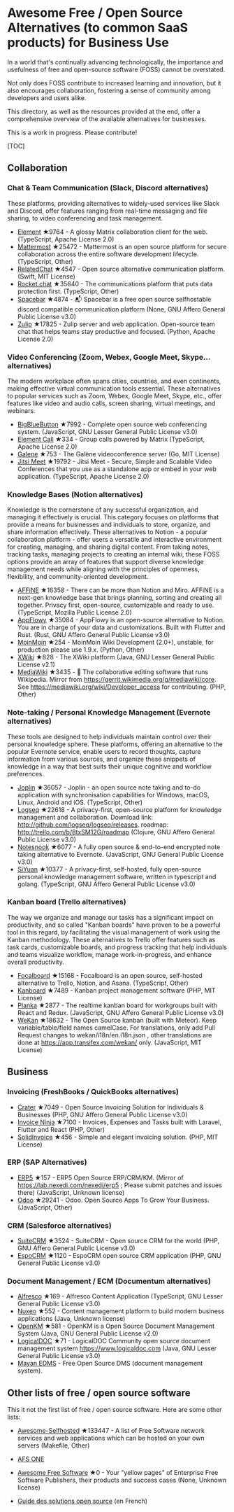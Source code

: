 # Awesome Free / Open Source Alternatives (to common SaaS products) for Business Use



In a world that's continually advancing technologically, the importance and usefulness of free and open-source software (FOSS) cannot be overstated.

Not only does FOSS contribute to increased learning and innovation, but it also encourages collaboration, fostering a sense of community among developers and users alike.

This directory, as well as the resources provided at the end, offer a comprehensive overview of the available alternatives for businesses.



This is a work in progress. Please contribute!



[TOC]



## Collaboration



### Chat & Team Communication (Slack, Discord alternatives)



These platforms, providing alternatives to widely-used services like Slack and Discord, offer features ranging from real-time messaging and file sharing, to video conferencing and task management.



- [Element](https://github.com/vector-im/element-web) ★9764 - A glossy Matrix collaboration client for the web. (TypeScript, Apache License 2.0)
- [Mattermost](https://github.com/mattermost/mattermost-server) ★25472 - Mattermost is an open source platform for secure collaboration across the entire software development lifecycle. (TypeScript, Other)
- [RelatedChat](https://github.com/relatedcode/Messenger) ★4547 - Open source alternative communication platform. (Swift, MIT License)
- [Rocket.chat](https://github.com/RocketChat/Rocket.Chat) ★35640 - The communications platform that puts data protection first. (TypeScript, Other)
- [Spacebar](https://github.com/spacebarchat/spacebarchat) ★4874 - 📬 Spacebar is a free open source selfhostable discord compatible communication platform (None, GNU Affero General Public License v3.0)
- [Zulip](https://github.com/zulip/zulip) ★17825 - Zulip server and web application. Open-source team chat that helps teams stay productive and focused. (Python, Apache License 2.0)


### Video Conferencing (Zoom, Webex, Google Meet, Skype... alternatives)



The modern workplace often spans cities, countries, and even continents, making effective virtual communication tools essential. These alternatives to popular services such as Zoom, Webex, Google Meet, Skype, etc., offer features like video and audio calls, screen sharing, virtual meetings, and webinars.



- [BigBlueButton](https://github.com/bigbluebutton/bigbluebutton) ★7992 - Complete open source web conferencing system. (JavaScript, GNU Lesser General Public License v3.0)
- [Element Call](https://github.com/vector-im/element-call) ★334 - Group calls powered by Matrix (TypeScript, Apache License 2.0)
- [Galene](https://github.com/jech/galene) ★753 - The Galène videoconference server (Go, MIT License)
- [Jitsi Meet](https://github.com/jitsi/jitsi-meet) ★19792 - Jitsi Meet - Secure, Simple and Scalable Video Conferences that you use as a standalone app or embed in your web application. (TypeScript, Apache License 2.0)


### Knowledge Bases (Notion alternatives)



Knowledge is the cornerstone of any successful organization, and managing it effectively is crucial. This category focuses on platforms that provide a means for businesses and individuals to store, organize, and share information effectively. These alternatives to Notion - a popular collaboration platform - offer users a versatile and interactive environment for creating, managing, and sharing digital content. From taking notes, tracking tasks, managing projects to creating an internal wiki, these FOSS options provide an array of features that support diverse knowledge management needs while aligning with the principles of openness, flexibility, and community-oriented development.



- [AFFiNE](https://github.com/toeverything/AFFiNE) ★16358 - There can be more than Notion and Miro. AFFiNE is a next-gen knowledge base that brings planning, sorting and creating all together. Privacy first, open-source, customizable and ready to use.  (TypeScript, Mozilla Public License 2.0)
- [AppFlowy](https://github.com/AppFlowy-IO/AppFlowy) ★35084 - AppFlowy is an open-source alternative to Notion. You are in charge of your data and customizations. Built with Flutter and Rust. (Rust, GNU Affero General Public License v3.0)
- [MoinMoin](https://github.com/moinwiki/moin) ★254 - MoinMoin Wiki Development (2.0+), unstable, for production please use 1.9.x. (Python, Other)
- [XWiki](https://github.com/xwiki/xwiki-platform) ★828 - The XWiki platform (Java, GNU Lesser General Public License v2.1)
- [MediaWiki](https://github.com/wikimedia/mediawiki) ★3435 - 🌻 The collaborative editing software that runs Wikipedia. Mirror from https://gerrit.wikimedia.org/g/mediawiki/core. See https://mediawiki.org/wiki/Developer_access for contributing. (PHP, Other)


### Note-taking / Personal Knowledge Management (Evernote alternatives)



These tools are designed to help individuals maintain control over their personal knowledge sphere. These platforms, offering an alternative to the popular Evernote service, enable users to record thoughts, capture information from various sources, and organize these snippets of knowledge in a way that best suits their unique cognitive and workflow preferences.



- [Joplin](https://github.com/laurent22/joplin) ★36057 - Joplin - an open source note taking and to-do application with synchronisation capabilities for Windows, macOS, Linux, Android and iOS. (TypeScript, Other)
- [Logseq](https://github.com/logseq/logseq) ★22618 - A privacy-first, open-source platform for knowledge management and collaboration. Download link:  http://github.com/logseq/logseq/releases. roadmap: http://trello.com/b/8txSM12G/roadmap (Clojure, GNU Affero General Public License v3.0)
- [Notesnook](https://github.com/streetwriters/notesnook) ★6077 - A fully open source & end-to-end encrypted note taking alternative to Evernote. (JavaScript, GNU General Public License v3.0)
- [SiYuan](https://github.com/siyuan-note/siyuan) ★10377 - A privacy-first, self-hosted, fully open-source personal knowledge management software, written in typescript and golang. (TypeScript, GNU Affero General Public License v3.0)


### Kanban board (Trello alternatives)



The way we organize and manage our tasks has a significant impact on productivity, and so called "Kanban boards" have proven to be a powerful tool in this regard, by facilitating the visual management of work using the Kanban methodology. These alternatives to Trello offer features such as task cards, customizable boards, and progress tracking that help individuals and teams visualize workflow, manage work-in-progress, and enhance overall productivity.



- [Focalboard](https://github.com/mattermost/focalboard) ★15168 - Focalboard is an open source, self-hosted alternative to Trello, Notion, and Asana. (TypeScript, Other)
- [Kanboard](https://github.com/kanboard/kanboard) ★7489 - Kanban project management software (PHP, MIT License)
- [Planka](https://github.com/plankanban/planka) ★2877 - The realtime kanban board for workgroups built with React and Redux. (JavaScript, GNU Affero General Public License v3.0)
- [WeKan](https://github.com/wekan/wekan) ★18632 - The Open Source kanban (built with Meteor). Keep variable/table/field names camelCase. For translations, only add Pull Request changes to wekan/i18n/en.i18n.json , other translations are done at https://app.transifex.com/wekan/ only. (JavaScript, MIT License)




## Business



### Invoicing (FreshBooks / QuickBooks alternatives)



- [Crater](https://github.com/crater-invoice/crater) ★7049 - Open Source Invoicing Solution for Individuals & Businesses (PHP, GNU Affero General Public License v3.0)
- [Invoice Ninja](https://github.com/invoiceninja/invoiceninja) ★7100 - Invoices, Expenses and Tasks built with Laravel, Flutter and React (PHP, Other)
- [SolidInvoice](https://github.com/SolidInvoice/SolidInvoice) ★456 - Simple and elegant invoicing solution. (PHP, MIT License)


### ERP (SAP Alternatives)



- [ERP5](https://github.com/Nexedi/erp5) ★157 - ERP5 Open Source ERP/CRM/KM. (Mirror of https://lab.nexedi.com/nexedi/erp5 ; Please submit patches and issues there) (JavaScript, Unknown license)
- [Odoo](https://github.com/odoo/odoo) ★29241 - Odoo. Open Source Apps To Grow Your Business. (JavaScript, Other)


### CRM (Salesforce alternatives)



- [SuiteCRM](https://github.com/salesagility/SuiteCRM) ★3524 - SuiteCRM - Open source CRM for the world (PHP, GNU Affero General Public License v3.0)
- [EspoCRM](https://github.com/espocrm/espocrm) ★1120 - EspoCRM open source CRM application (PHP, GNU General Public License v3.0)


### Document Management / ECM (Documentum alternatives)



- [Alfresco](https://github.com/Alfresco/alfresco-content-app) ★169 - Alfresco Content Application (TypeScript, GNU Lesser General Public License v3.0)
- [Nuxeo](https://github.com/nuxeo/nuxeo) ★552 - Content management platform to build modern business applications (Java, Unknown license)
- [OpenKM](https://github.com/openkm/document-management-system) ★581 - OpenKM is a Open Source Document Management System (Java, GNU General Public License v2.0)
- [LogicalDOC](https://github.com/logicaldoc/community) ★71 - LogicalDOC Community open source document management system https://www.logicaldoc.com (Java, GNU Lesser General Public License v3.0)
- [Mayan EDMS](https://gitlab.com/mayan-edms/mayan-edms) - Free Open Source DMS (document management system).





## Other lists of free / open source software



This it not the first list of free / open source software. Here are some other lists:



- [Awesome-Selfhosted](https://github.com/awesome-selfhosted/awesome-selfhosted) ★133447 - A list of Free Software network services and web applications which can be hosted on your own servers (Makefile, Other)
- [AFS ONE](https://www.afs.one/aa45803b67/#/?page=afs_directory&editable=true)

- [Awesome Free Software](https://github.com/abilian/awesome-free-software) ★0 - Your "yellow pages" of Enterprise Free Software Publishers, their products and success cases  (None, Unknown license)
- [Guide des solutions open source](https://guide-solutions-opensource.com/) (en French)


